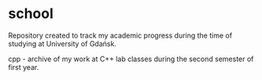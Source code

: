 # school

Repository created to track my academic progress during the time of studying at University of Gdańsk.

cpp - archive of my work at C++ lab classes during the second semester of first year.
